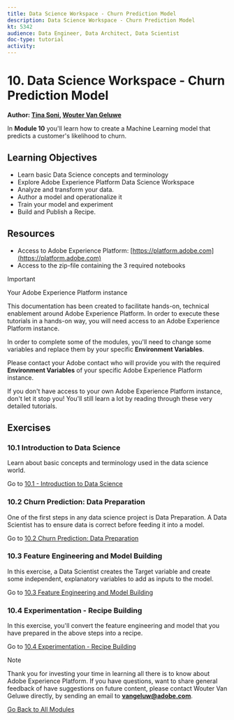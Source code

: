 ```yaml
---
title: Data Science Workspace - Churn Prediction Model
description: Data Science Workspace - Churn Prediction Model
kt: 5342
audience: Data Engineer, Data Architect, Data Scientist
doc-type: tutorial
activity: 
---
```


# 10. Data Science Workspace - Churn Prediction Model

**Author: [Tina Soni](https://www.linkedin.com/in/tinadsoni/), [Wouter Van Geluwe](https://www.linkedin.com/in/woutervangeluwe/)**

In **Module 10** you'll learn how to create a  Machine Learning model that predicts a customer's likelihood to churn. 

## Learning Objectives

- Learn basic Data Science concepts and terminology
- Explore Adobe Experience Platform Data Science Workspace
- Analyze and transform your data.
- Author a model and operationalize it
- Train your model and experiment
- Build and Publish a Recipe.

## Resources

- Access to Adobe Experience Platform: [https://platform.adobe.com](https://platform.adobe.com)
- Access to the zip-file containing the 3 required notebooks

>[!IMPORTANT]
>
>Your Adobe Experience Platform instance
>
>This documentation has been created to facilitate hands-on, technical enablement around Adobe Experience Platform. In order to execute these tutorials in a hands-on way, you will need access to an Adobe Experience Platform instance.
>
>In order to complete some of the modules, you'll need to change some variables and replace them by your specific **Environment Variables**. 
>
>Please contact your Adobe contact who will provide you with the required **Environment Variables** of your specific Adobe Experience Platform instance.
>
>If you don't have access to your own Adobe Experience Platform instance, don't let it stop you! You'll still learn a lot by reading through these very detailed tutorials.

## Exercises

### 10.1 Introduction to Data Science

Learn about basic concepts and terminology used in the data science world.

Go to [10.1 - Introduction to Data Science](./ex1.md)

### 10.2 Churn Prediction: Data Preparation

One of the first steps in any data science project is Data Preparation. A Data Scientist has to ensure data is correct before feeding it into a model.

Go to [10.2 Churn Prediction: Data Preparation](./ex2.md)

### 10.3 Feature Engineering and Model Building

In this exercise, a Data Scientist creates the Target variable and create some independent, explanatory variables to add as inputs to the model.

Go to [10.3 Feature Engineering and Model Building](./ex3.md)

### 10.4 Experimentation - Recipe Building

In this exercise, you'll convert the feature engineering and model that you have prepared in the above steps into a recipe.

Go to [10.4 Experimentation - Recipe Building](./ex4.md)

>[!NOTE]
>
>Thank you for investing your time in learning all there is to know about Adobe Experience Platform. If you have questions, want to share general feedback of have suggestions on future content, please contact Wouter Van Geluwe directly, by sending an email to **vangeluw@adobe.com**.

[Go Back to All Modules](../../overview.md)
